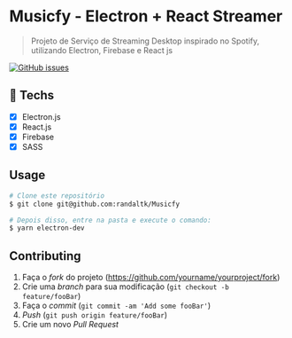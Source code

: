 # Musicfy - Electron + React Streamer

> Projeto de Serviço de Streaming  Desktop inspirado no Spotify, utilizando Electron, Firebase e React js

<a href="https://github.com/omariosouto/flappy-bird-devsoutinho/issues"><img alt="GitHub issues" src="https://img.shields.io/github/issues/omariosouto/flappy-bird-devsoutinho?label=Randal%20TK"></a>

## :hammer: Techs

- [x] Electron.js
- [x] React.js
- [x] Firebase
- [x] SASS

## Usage

```bash
# Clone este repositório
$ git clone git@github.com:randaltk/Musicfy

# Depois disso, entre na pasta e execute o comando:
$ yarn electron-dev
```

## Contributing

1. Faça o _fork_ do projeto (<https://github.com/yourname/yourproject/fork>)
2. Crie uma _branch_ para sua modificação (`git checkout -b feature/fooBar`)
3. Faça o _commit_ (`git commit -am 'Add some fooBar'`)
4. _Push_ (`git push origin feature/fooBar`)
5. Crie um novo _Pull Request_

[npm-image]: https://img.shields.io/npm/v/datadog-metrics.svg?style=flat-square
[npm-url]: https://npmjs.org/package/datadog-metrics
[npm-downloads]: https://img.shields.io/npm/dm/datadog-metrics.svg?style=flat-square
[travis-image]: https://img.shields.io/travis/dbader/node-datadog-metrics/master.svg?style=flat-square
[travis-url]: https://travis-ci.org/dbader/node-datadog-metrics
[wiki]: https://github.com/seunome/seuprojeto/wiki
[randaltk]: https://img.shields.io/github/issues/omariosouto/flappy-bird-devsoutinho?label=Randal%20TK
